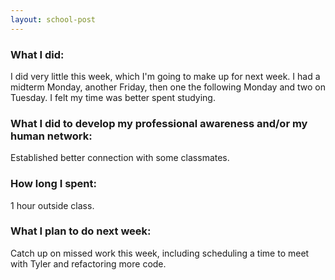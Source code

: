 ```yaml
---
layout: school-post
---
```


### What I did:

I did very little this week, which I'm going to make up for next week. I had a midterm Monday, another Friday, then one the following Monday and two on Tuesday. I felt my time was better spent studying.

### What I did to develop my professional awareness and/or my human network:

Established better connection with some classmates.

### How long I spent:

1 hour outside class.

### What I plan to do next week:

Catch up on missed work this week, including scheduling a time to meet with Tyler and refactoring more code.